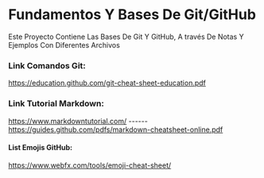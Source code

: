 # Fundamentos Y Bases De Git/GitHub

Este Proyecto Contiene Las Bases De Git Y GitHub, A través De Notas Y Ejemplos Con Diferentes Archivos

### Link Comandos Git:
https://education.github.com/git-cheat-sheet-education.pdf

### Link Tutorial Markdown:

https://www.markdowntutorial.com/ ------
https://guides.github.com/pdfs/markdown-cheatsheet-online.pdf

#### List Emojis GitHub:

https://www.webfx.com/tools/emoji-cheat-sheet/
